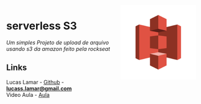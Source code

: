 <img src="assets/images/LOGO1.svg" height="200px" align="right"/>

# serverless S3



_Um simples Projeto de upload de arquivo usando s3 da amazon feito pela rockseat_


<!-- CONTACT -->

## Links

Lucas Lamar - [Github](https://github.com/lucaslamar) - **lucass.lamar@gmail.com** <br>
Video Aula - [Aula](https://www.youtube.com/watch?v=jiP45rEOEbA&t=1487s)